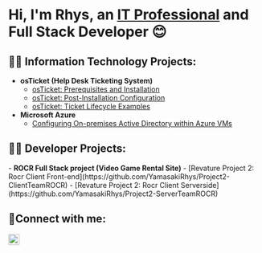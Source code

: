 <h1>Hi, I'm Rhys, an <a href="https://linkedin.com/in/rhys-yamasaki-4707b379">IT Professional</a> and Full Stack Developer 😊</h1>

<h2>👨‍💻 Information Technology Projects:</h2>

- <b>osTicket (Help Desk Ticketing System)</b>
  - [osTicket: Prerequisites and Installation](https://github.com/yamasakirhys/osTicket-Prerequisites-and-Installation)
  - [osTicket: Post-Installation Configuration](https://github.com/yamasakirhys/post-install-config)
  - [osTicket: Ticket Lifecycle Examples](https://github.com/yamasakirhys/ticket-lifecycle)
- <b>Microsoft Azure</b>
  - [Configuring On-premises Active Directory within Azure VMs](https://github.com/yamasakirhys/configure-ad)

<h2>👨‍💻 Developer Projects:</h2>
- <b>ROCR Full Stack project (Video Game Rental Site)</b>
  - [Revature Project 2: Rocr Client Front-end](https://github.com/YamasakiRhys/Project2-ClientTeamROCR)
  - [Revature Project 2: Rocr Client Serverside](https://github.com/YamasakiRhys/Project2-ServerTeamROCR)

<h2>🤳Connect with me:</h2>

<!--[<img align="left" alt="Josh | Twitter" width="22px" src="https://cdn.jsdelivr.net/npm/simple-icons@v3/icons/twitter.svg" />][twitter]
[<img align="left" alt="Josh | Instagram" width="22px" src="https://cdn.jsdelivr.net/npm/simple-icons@v3/icons/instagram.svg" />][instagram] -->
[<img align="left" alt="Josh | LinkedIn" width="22px" src="https://cdn.jsdelivr.net/npm/simple-icons@v3/icons/linkedin.svg" />][linkedin]

[linkedin]: https://linkedin.com/in/rhys-yamasaki-4707b379
